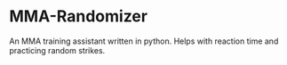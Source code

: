 # MMA-Randomizer
An MMA training assistant written in python. Helps with reaction time and practicing random strikes.
